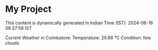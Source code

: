 # My Project

This content is dynamically generated in Indian Time (IST): 2024-06-16 09:27:58 IST


Current Weather in Coimbatore:
Temperature: 29.88 °C
Condition: few clouds
